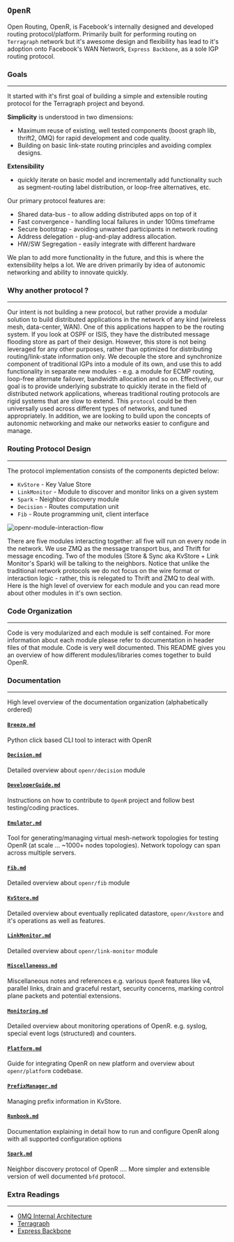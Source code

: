 `OpenR`
-------

Open Routing, OpenR, is Facebook's internally designed and developed routing
protocol/platform. Primarily built for performing routing on `Terragraph`
network but it's awesome design and flexibility has lead to it's adoption onto
Facebook's WAN Network, `Express Backbone`, as a sole IGP routing protocol.

### Goals
---

It started with it's first goal of building a simple and extensible routing
protocol for the Terragraph project and beyond.

**Simplicity** is understood in two dimensions:
* Maximum reuse of existing, well tested components (boost graph lib, thrift2,
  0MQ) for rapid development and code quality.
* Building on basic link-state routing principles and avoiding complex designs.

**Extensibility**
* quickly iterate on basic model and incrementally add functionality such as
  segment-routing label distribution, or loop-free alternatives, etc.

Our primary protocol features are:
* Shared data-bus - to allow adding distributed apps on top of it
* Fast convergence - handling local failures in under 100ms timeframe
* Secure bootstrap - avoiding unwanted participants in network routing
* Address delegation - plug-and-play address allocation.
* HW/SW Segregation - easily integrate with different hardware

We plan to add more functionality in the future, and this is where the
extensibility helps a lot. We are driven primarily by idea of autonomic
networking and ability to innovate quickly.

### Why another protocol ?
---

Our intent is not building a new protocol, but rather provide a modular solution
to build distributed applications in the network of any kind (wireless mesh,
data-center, WAN). One of this applications happen to be the routing system. If
you look at OSPF or ISIS, they have the distributed message flooding store as
part of their design. However, this store is not being leveraged for any other
purposes, rather than optimized for distributing routing/link-state information
only. We decouple the store and synchronize component of traditional IGPs into a
module of its own, and use this to add functionality in separate new modules -
e.g. a module for ECMP routing, loop-free alternate failover, bandwidth
allocation and so on. Effectively, our goal is to provide underlying substrate
to quickly iterate in the field of distributed network applications, whereas
traditional routing protocols are rigid systems that are slow to extend. This
`protocol` could be then universally used across different types of networks,
and tuned appropriately. In addition, we are looking to build upon the concepts
of autonomic networking and make our networks easier to configure and manage.

### Routing Protocol Design
---

The protocol implementation consists of the components depicted below:
* `KvStore` - Key Value Store
* `LinkMonitor` - Module to discover and monitor links on a given system
* `Spark` - Neighbor discovery module
* `Decision` - Routes computation unit
* `Fib` - Route programming unit, client interface

![openr-module-interaction-flow](https://user-images.githubusercontent.com/1482609/31962601-d95542ee-b8b2-11e7-8e6b-9ac38882e0b7.png)

There are five modules interacting together: all five will run on every node in
the network. We use ZMQ as the message transport bus, and Thrift for message
encoding. Two of the modules (Store & Sync aka KvStore + Link Monitor's Spark)
will be talking to the neighbors. Notice that unlike the traditional network
protocols we do not focus on the wire format or interaction logic - rather, this
is relegated to Thrift and ZMQ to deal with. Here is the high level of overview
for each module and you can read more about other modules in it's own section.


### Code Organization
---

Code is very modularized and each module is self contained. For more information
about each module please refer to documentation in header files of that module.
Code is very well documented. This README gives you an overview of how different
modules/libraries comes together to build OpenR.

### Documentation
---

High level overview of the documentation organization (alphabetically ordered)

#### [`Breeze.md`](Breeze.md)

Python click based CLI tool to interact with OpenR

#### [`Decision.md`](Decision.md)

Detailed overview about `openr/decision` module

#### [`DeveloperGuide.md`](DeveloperGuide.md)

Instructions on how to contribute to `OpenR` project and follow best
testing/coding practices.

#### [`Emulator.md`](Emulator.md)

Tool for generating/managing virtual mesh-network topologies for testing OpenR
(at scale ... ~1000+ nodes topologies). Network topology can span across
multiple servers.

#### [`Fib.md`](Fib.md)

Detailed overview about `openr/fib` module

#### [`KvStore.md`](KvStore.md)

Detailed overview about eventually replicated datastore, `openr/kvstore` and
it's operations as well as features.

#### [`LinkMonitor.md`](LinkMonitor.md)

Detailed overview about `openr/link-monitor` module

#### [`Miscellaneous.md`](Miscellaneous.md)

Miscellaneous notes and references e.g. various `OpenR` features like v4,
parallel links, drain and graceful restart, security concerns, marking control
plane packets and potential extensions.

#### [`Monitoring.md`](Monitoring.md)

Detailed overview about monitoring operations of OpenR. e.g. syslog, special
event logs (structured) and counters.

#### [`Platform.md`](Platform.md)

Guide for integrating OpenR on new platform and overview about `openr/platform`
codebase.

#### [`PrefixManager.md`](PrefixManager.md)

Managing prefix information in KvStore.

#### [`Runbook.md`](Runbook.md)

Documentation explaining in detail how to run and configure OpenR along with
all supported configuration options

#### [`Spark.md`](Spark.md)

Neighbor discovery protocol of OpenR .... More simpler and extensible version
of well documented `bfd` protocol.

### Extra Readings
---
- [0MQ Internal Architecture](http://zeromq.org/whitepapers:architecture)
- [Terragraph](https://code.facebook.com/posts/1072680049445290/introducing-facebook-s-new-terrestrial-connectivity-systems-terragraph-and-project-aries/)
- [Express Backbone](https://code.facebook.com/posts/1782709872057497/building-express-backbone-facebook-s-new-long-haul-network/)
